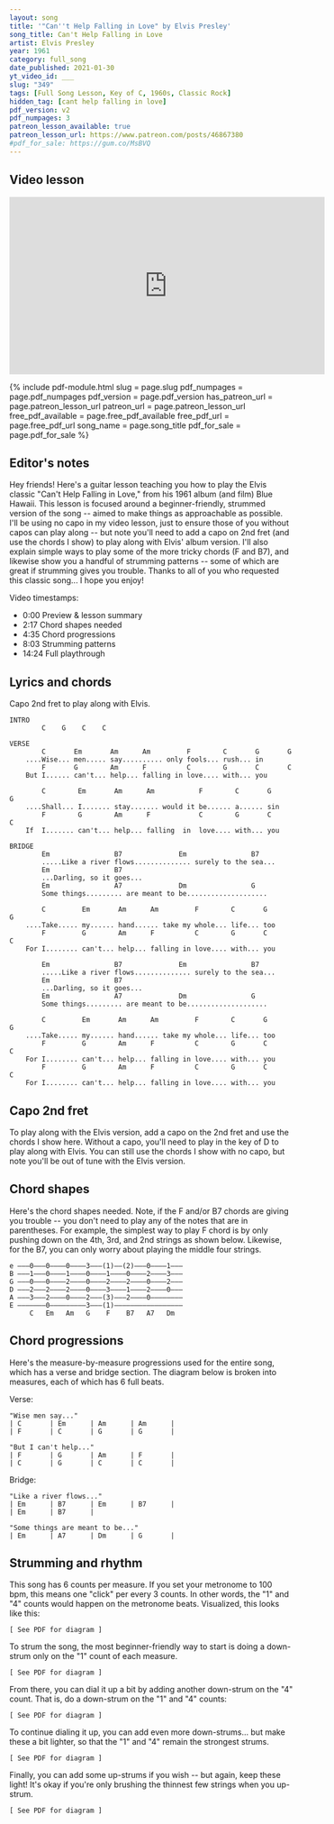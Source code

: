 ```yaml
---
layout: song
title: '"Can''t Help Falling in Love" by Elvis Presley'
song_title: Can't Help Falling in Love
artist: Elvis Presley
year: 1961
category: full_song
date_published: 2021-01-30
yt_video_id: ___
slug: "349"
tags: [Full Song Lesson, Key of C, 1960s, Classic Rock]
hidden_tag: [cant help falling in love]
pdf_version: v2
pdf_numpages: 3
patreon_lesson_available: true
patreon_lesson_url: https://www.patreon.com/posts/46867380
#pdf_for_sale: https://gum.co/MsBVQ
---
```




## Video lesson

<iframe width="560" height="315" src="https://www.youtube.com/embed/KwgVG4TbiaI" frameborder="0" allow="accelerometer; autoplay; encrypted-media; gyroscope; picture-in-picture" allowfullscreen></iframe>

{% include pdf-module.html slug = page.slug pdf_numpages = page.pdf_numpages pdf_version = page.pdf_version has_patreon_url = page.patreon_lesson_url patreon_url = page.patreon_lesson_url free_pdf_available = page.free_pdf_available free_pdf_url = page.free_pdf_url song_name = page.song_title pdf_for_sale = page.pdf_for_sale %}

## Editor's notes

Hey friends! Here's a guitar lesson teaching you how to play the Elvis classic "Can't Help Falling in Love," from his 1961 album (and film) Blue Hawaii. This lesson is focused around a beginner-friendly, strummed version of the song -- aimed to make things as approachable as possible. I'll be using no capo in my video lesson, just to ensure those of you without capos can play along -- but note you'll need to add a capo on 2nd fret (and use the chords I show) to play along with Elvis' album version. I'll also explain simple ways to play some of the more tricky chords (F and B7), and likewise show you a handful of strumming patterns -- some of which are great if strumming gives you trouble. Thanks to all of you who requested this classic song... I hope you enjoy!

Video timestamps:

- 0:00 Preview & lesson summary
- 2:17 Chord shapes needed
- 4:35 Chord progressions
- 8:03 Strumming patterns
- 14:24 Full playthrough

## Lyrics and chords

Capo 2nd fret to play along with Elvis.

    INTRO
    		C    G    C    C

    VERSE
            C       Em       Am      Am         F        C       G       G
        ....Wise... men..... say.......... only fools... rush... in
            F       G        Am      F          C        G       C       C
        But I...... can't... help... falling in love.... with... you    

            C        Em       Am      Am           F        C       G       G
        ....Shall... I....... stay....... would it be...... a...... sin
            F        G        Am      F            C        G       C       C
        If  I....... can't... help... falling  in  love.... with... you

    BRIDGE
            Em                B7              Em                B7
            .....Like a river flows.............. surely to the sea...
            Em                B7              
            ...Darling, so it goes...
            Em                A7              Dm                G
            Some things......... are meant to be....................

            C         Em       Am      Am         F        C       G       G
        ....Take..... my...... hand...... take my whole... life... too
            F         G        Am      F          C        G       C       C
        For I........ can't... help... falling in love.... with... you

            Em                B7              Em                B7
            .....Like a river flows.............. surely to the sea...
            Em                B7              
            ...Darling, so it goes...
            Em                A7              Dm                G
            Some things......... are meant to be....................

            C         Em       Am      Am         F        C       G       G
        ....Take..... my...... hand...... take my whole... life... too
            F         G        Am      F          C        G       C       C
        For I........ can't... help... falling in love.... with... you
            F         G        Am      F          C        G       C       C
        For I........ can't... help... falling in love.... with... you

## Capo 2nd fret

To play along with the Elvis version, add a capo on the 2nd fret and use the chords I show here. Without a capo, you'll need to play in the key of D to play along with Elvis. You can still use the chords I show with no capo, but note you'll be out of tune with the Elvis version.

## Chord shapes

Here's the chord shapes needed. Note, if the F and/or B7 chords are giving you trouble -- you don't need to play any of the notes that are in parentheses. For example, the simplest way to play F chord is by only pushing down on the 4th, 3rd, and 2nd strings as shown below. Likewise, for the B7, you can only worry about playing the middle four strings.

    e –––0–––0––––0––––3–––(1)––(2)–––0––––1–––
    B –––1–––0––––1––––0––––1––––0––––2––––3–––
    G –––0–––0––––2––––0––––2––––2––––0––––2–––
    D –––2–––2––––2––––0––––3––––1––––2––––0–––
    A –––3–––2––––0––––2–––(3)–––2––––0––––––––
    E –––––––0–––––––––3–––(1)–––––––––––––––––
         C   Em   Am   G    F    B7   A7   Dm

## Chord progressions

Here's the measure-by-measure progressions used for the entire song, which has a verse and bridge section. The diagram below is broken into measures, each of which has 6 full beats.

Verse:

    "Wise men say..."
    | C       | Em      | Am      | Am      |
    | F       | C       | G       | G       |

    "But I can't help..."
    | F       | G       | Am      | F       |
    | C       | G       | C       | C       |

Bridge:

    "Like a river flows..."
    | Em      | B7      | Em      | B7      |
    | Em      | B7      |

    "Some things are meant to be..."
    | Em      | A7      | Dm      | G       |

## Strumming and rhythm

This song has 6 counts per measure. If you set your metronome to 100 bpm, this means one "click" per every 3 counts. In other words, the "1" and "4" counts would happen on the metronome beats. Visualized, this looks like this:

    [ See PDF for diagram ]

To strum the song, the most beginner-friendly way to start is doing a down-strum only on the "1" count of each measure.

    [ See PDF for diagram ]

From there, you can dial it up a bit by adding another down-strum on the "4" count. That is, do a down-strum on the "1" and "4" counts:

    [ See PDF for diagram ]

To continue dialing it up, you can add even more down-strums... but make these a bit lighter, so that the "1" and "4" remain the strongest strums.

    [ See PDF for diagram ]

Finally, you can add some up-strums if you wish -- but again, keep these light! It's okay if you're only brushing the thinnest few strings when you up-strum.

    [ See PDF for diagram ]

